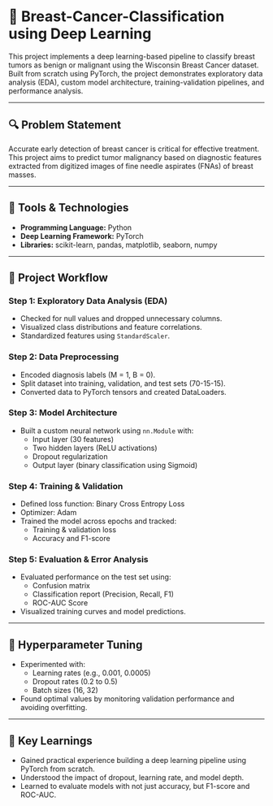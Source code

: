 # 🧠 Breast-Cancer-Classification using Deep Learning

This project implements a deep learning-based pipeline to classify breast tumors as benign or malignant using the Wisconsin Breast Cancer dataset. Built from scratch using PyTorch, the project demonstrates exploratory data analysis (EDA), custom model architecture, training-validation pipelines, and performance analysis.

---

## 🔍 Problem Statement

Accurate early detection of breast cancer is critical for effective treatment. This project aims to predict tumor malignancy based on diagnostic features extracted from digitized images of fine needle aspirates (FNAs) of breast masses.

---

## 🧰 Tools & Technologies

- **Programming Language:** Python
- **Deep Learning Framework:** PyTorch
- **Libraries:** scikit-learn, pandas, matplotlib, seaborn, numpy

---
## 🔧 Project Workflow

### Step 1: Exploratory Data Analysis (EDA)
- Checked for null values and dropped unnecessary columns.
- Visualized class distributions and feature correlations.
- Standardized features using `StandardScaler`.

### Step 2: Data Preprocessing
- Encoded diagnosis labels (M = 1, B = 0).
- Split dataset into training, validation, and test sets (70-15-15).
- Converted data to PyTorch tensors and created DataLoaders.

### Step 3: Model Architecture
- Built a custom neural network using `nn.Module` with:
  - Input layer (30 features)
  - Two hidden layers (ReLU activations)
  - Dropout regularization
  - Output layer (binary classification using Sigmoid)

### Step 4: Training & Validation
- Defined loss function: Binary Cross Entropy Loss
- Optimizer: Adam
- Trained the model across epochs and tracked:
  - Training & validation loss
  - Accuracy and F1-score

### Step 5: Evaluation & Error Analysis
- Evaluated performance on the test set using:
  - Confusion matrix
  - Classification report (Precision, Recall, F1)
  - ROC-AUC Score
- Visualized training curves and model predictions.

---

## 🔁 Hyperparameter Tuning

- Experimented with:
  - Learning rates (e.g., 0.001, 0.0005)
  - Dropout rates (0.2 to 0.5)
  - Batch sizes (16, 32)
- Found optimal values by monitoring validation performance and avoiding overfitting.

---

## 📌 Key Learnings

- Gained practical experience building a deep learning pipeline using PyTorch from scratch.
- Understood the impact of dropout, learning rate, and model depth.
- Learned to evaluate models with not just accuracy, but F1-score and ROC-AUC.



